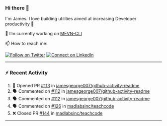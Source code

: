 ### Hi there 👋

I'm James. I love building utilities aimed at increasing Developer productivity :raised_hands: 

🔭 I’m currently working on [MEVN-CLI](https://github.com/madlabsinc/mevn-cli)

📫 How to reach me:

[![Follow on Twitter](https://img.shields.io/badge/--twitter?label=Twitter&logo=Twitter&style=social)](https://twitter.com/james_madhacks) [![Connect on LinkedIn](https://img.shields.io/badge/--linkedin?label=LinkedIn&logo=LinkedIn&style=social)](https://www.linkedin.com/in/jamesgeorge007)

---

### :zap: Recent Activity

<!--START_SECTION:activity-->
1. 💪 Opened PR [#113](https://github.com/jamesgeorge007/github-activity-readme/pull/113) in [jamesgeorge007/github-activity-readme](https://github.com/jamesgeorge007/github-activity-readme)
2. 🗣 Commented on [#112](https://github.com/jamesgeorge007/github-activity-readme/issues/112#issuecomment-1735510190) in [jamesgeorge007/github-activity-readme](https://github.com/jamesgeorge007/github-activity-readme)
3. 🗣 Commented on [#112](https://github.com/jamesgeorge007/github-activity-readme/issues/112#issuecomment-1735508059) in [jamesgeorge007/github-activity-readme](https://github.com/jamesgeorge007/github-activity-readme)
4. 🗣 Commented on [#126](https://github.com/madlabsinc/teachcode/pull/126#issuecomment-1733667265) in [madlabsinc/teachcode](https://github.com/madlabsinc/teachcode)
5. ❌ Closed PR [#144](https://github.com/madlabsinc/teachcode/pull/144) in [madlabsinc/teachcode](https://github.com/madlabsinc/teachcode)
<!--END_SECTION:activity-->

---

<!--
**jamesgeorge007/jamesgeorge007** is a ✨ _special_ ✨ repository because its `README.md` (this file) appears on your GitHub profile.

Here are some ideas to get you started:

- 🌱 I’m currently learning ...
- 👯 I’m looking to collaborate on ...
- 🤔 I’m looking for help with ...
- 💬 Ask me about ...
- 😄 Pronouns: ...
- ⚡ Fun fact: ...
-->
